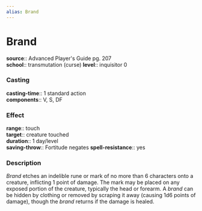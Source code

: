```yaml
---
alias: Brand
---
```


# Brand 

**source**:: Advanced Player's Guide pg. 207  
**school**:: transmutation (curse)
**level**:: inquisitor 0

### Casting 

**casting-time**:: 1 standard action  
**components**:: V, S, DF

### Effect 

**range**:: touch  
**target**:: creature touched  
**duration**:: 1 day/level  
**saving-throw**:: Fortitude negates
**spell-resistance**:: yes

### Description 

*Brand* etches an indelible rune or mark of no more than 6 characters onto a creature, inflicting 1 point of damage. The mark may be placed on any exposed portion of the creature, typically the head or forearm. A *brand* can be hidden by clothing or removed by scraping it away (causing 1d6 points of damage), though the *brand* returns if the damage is healed.

